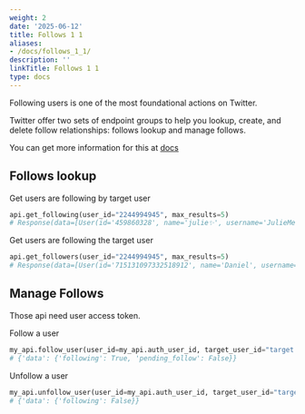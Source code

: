 ```yaml
---
weight: 2
date: '2025-06-12'
title: Follows 1 1
aliases:
- /docs/follows_1_1/
description: ''
linkTitle: Follows 1 1
type: docs
---
```


Following users is one of the most foundational actions on Twitter. 

Twitter offer two sets of endpoint groups to help you lookup, create, and delete follow relationships: follows lookup and manage follows.

You can get more information for this at [docs](https://developer.twitter.com/en/docs/twitter-api/users/follows/introduction)

## Follows lookup

Get users are following by target user

```python
api.get_following(user_id="2244994945", max_results=5)
# Response(data=[User(id='459860328', name='julie✨', username='JulieMendoza206'), User(id='273830767', name='🄿🅄🅂🄷', username='rahul_pushkarna')...])
```

Get users are following the target user

```python
api.get_followers(user_id="2244994945", max_results=5)
# Response(data=[User(id='715131097332518912', name='Daniel', username='RGIDaniel'), User(id='1176323137757048832', name='Joyce Wang', username='joycew67')...])
```

## Manage Follows

Those api need user access token.

Follow a user

```python
my_api.follow_user(user_id=my_api.auth_user_id, target_user_id="target user id")
# {'data': {'following': True, 'pending_follow': False}}
```

Unfollow a user

```python
my_api.unfollow_user(user_id=my_api.auth_user_id, target_user_id="target user id")
# {'data': {'following': False}}
```
